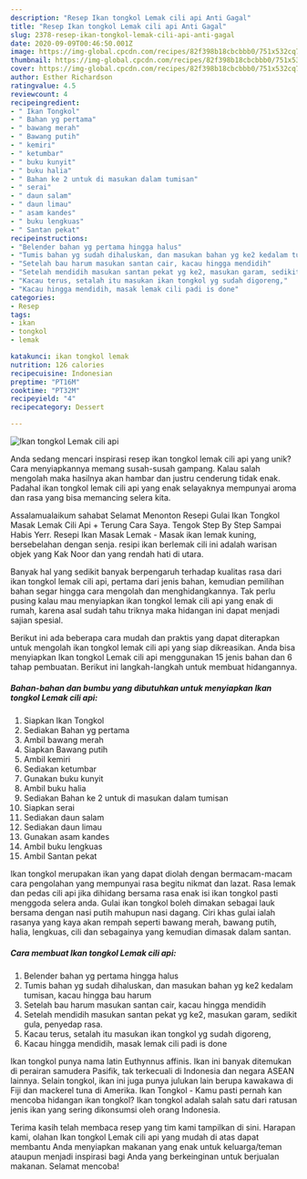 ```yaml
---
description: "Resep Ikan tongkol Lemak cili api Anti Gagal"
title: "Resep Ikan tongkol Lemak cili api Anti Gagal"
slug: 2378-resep-ikan-tongkol-lemak-cili-api-anti-gagal
date: 2020-09-09T00:46:50.001Z
image: https://img-global.cpcdn.com/recipes/82f398b18cbcbbb0/751x532cq70/ikan-tongkol-lemak-cili-api-foto-resep-utama.jpg
thumbnail: https://img-global.cpcdn.com/recipes/82f398b18cbcbbb0/751x532cq70/ikan-tongkol-lemak-cili-api-foto-resep-utama.jpg
cover: https://img-global.cpcdn.com/recipes/82f398b18cbcbbb0/751x532cq70/ikan-tongkol-lemak-cili-api-foto-resep-utama.jpg
author: Esther Richardson
ratingvalue: 4.5
reviewcount: 4
recipeingredient:
- " Ikan Tongkol"
- " Bahan yg pertama"
- " bawang merah"
- " Bawang putih"
- " kemiri"
- " ketumbar"
- " buku kunyit"
- " buku halia"
- " Bahan ke 2 untuk di masukan dalam tumisan"
- " serai"
- " daun salam"
- " daun limau"
- " asam kandes"
- " buku lengkuas"
- " Santan pekat"
recipeinstructions:
- "Belender bahan yg pertama hingga halus"
- "Tumis bahan yg sudah dihaluskan, dan masukan bahan yg ke2 kedalam tumisan, kacau hingga bau harum"
- "Setelah bau harum masukan santan cair, kacau hingga mendidih"
- "Setelah mendidih masukan santan pekat yg ke2, masukan garam, sedikit gula, penyedap rasa."
- "Kacau terus, setalah itu masukan ikan tongkol yg sudah digoreng,"
- "Kacau hingga mendidih, masak lemak cili padi is done"
categories:
- Resep
tags:
- ikan
- tongkol
- lemak

katakunci: ikan tongkol lemak 
nutrition: 126 calories
recipecuisine: Indonesian
preptime: "PT16M"
cooktime: "PT32M"
recipeyield: "4"
recipecategory: Dessert

---
```



![Ikan tongkol Lemak cili api](https://img-global.cpcdn.com/recipes/82f398b18cbcbbb0/751x532cq70/ikan-tongkol-lemak-cili-api-foto-resep-utama.jpg)

Anda sedang mencari inspirasi resep ikan tongkol lemak cili api yang unik? Cara menyiapkannya memang susah-susah gampang. Kalau salah mengolah maka hasilnya akan hambar dan justru cenderung tidak enak. Padahal ikan tongkol lemak cili api yang enak selayaknya mempunyai aroma dan rasa yang bisa memancing selera kita.

Assalamualaikum sahabat Selamat Menonton Resepi Gulai Ikan Tongkol Masak Lemak Cili Api + Terung Cara Saya. Tengok Step By Step Sampai Habis Yerr. Resepi Ikan Masak Lemak - Masak ikan lemak kuning, bersebelahan dengan senja. resipi ikan berlemak cili ini adalah warisan objek yang Kak Noor dan yang rendah hati di utara.

Banyak hal yang sedikit banyak berpengaruh terhadap kualitas rasa dari ikan tongkol lemak cili api, pertama dari jenis bahan, kemudian pemilihan bahan segar hingga cara mengolah dan menghidangkannya. Tak perlu pusing kalau mau menyiapkan ikan tongkol lemak cili api yang enak di rumah, karena asal sudah tahu triknya maka hidangan ini dapat menjadi sajian spesial.


Berikut ini ada beberapa cara mudah dan praktis yang dapat diterapkan untuk mengolah ikan tongkol lemak cili api yang siap dikreasikan. Anda bisa menyiapkan Ikan tongkol Lemak cili api menggunakan 15 jenis bahan dan 6 tahap pembuatan. Berikut ini langkah-langkah untuk membuat hidangannya.

<!--inarticleads1-->

##### Bahan-bahan dan bumbu yang dibutuhkan untuk menyiapkan Ikan tongkol Lemak cili api:

1. Siapkan  Ikan Tongkol
1. Sediakan  Bahan yg pertama
1. Ambil  bawang merah
1. Siapkan  Bawang putih
1. Ambil  kemiri
1. Sediakan  ketumbar
1. Gunakan  buku kunyit
1. Ambil  buku halia
1. Sediakan  Bahan ke 2 untuk di masukan dalam tumisan
1. Siapkan  serai
1. Sediakan  daun salam
1. Sediakan  daun limau
1. Gunakan  asam kandes
1. Ambil  buku lengkuas
1. Ambil  Santan pekat


Ikan tongkol merupakan ikan yang dapat diolah dengan bermacam-macam cara pengolahan yang mempunyai rasa begitu nikmat dan lazat. Rasa lemak dan pedas cili api jika dihidang bersama rasa enak isi ikan tongkol pasti menggoda selera anda. Gulai ikan tongkol boleh dimakan sebagai lauk bersama dengan nasi putih mahupun nasi dagang. Ciri khas gulai ialah rasanya yang kaya akan rempah seperti bawang merah, bawang putih, halia, lengkuas, cili dan sebagainya yang kemudian dimasak dalam santan. 

<!--inarticleads2-->

##### Cara membuat Ikan tongkol Lemak cili api:

1. Belender bahan yg pertama hingga halus
1. Tumis bahan yg sudah dihaluskan, dan masukan bahan yg ke2 kedalam tumisan, kacau hingga bau harum
1. Setelah bau harum masukan santan cair, kacau hingga mendidih
1. Setelah mendidih masukan santan pekat yg ke2, masukan garam, sedikit gula, penyedap rasa.
1. Kacau terus, setalah itu masukan ikan tongkol yg sudah digoreng,
1. Kacau hingga mendidih, masak lemak cili padi is done


Ikan tongkol punya nama latin Euthynnus affinis. Ikan ini banyak ditemukan di perairan samudera Pasifik, tak terkecuali di Indonesia dan negara ASEAN lainnya. Selain tongkol, ikan ini juga punya julukan lain berupa kawakawa di Fiji dan mackerel tuna di Amerika. Ikan Tongkol - Kamu pasti pernah kan mencoba hidangan ikan tongkol? Ikan tongkol adalah salah satu dari ratusan jenis ikan yang sering dikonsumsi oleh orang Indonesia. 

Terima kasih telah membaca resep yang tim kami tampilkan di sini. Harapan kami, olahan Ikan tongkol Lemak cili api yang mudah di atas dapat membantu Anda menyiapkan makanan yang enak untuk keluarga/teman ataupun menjadi inspirasi bagi Anda yang berkeinginan untuk berjualan makanan. Selamat mencoba!
